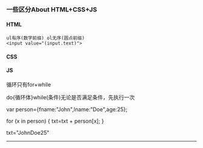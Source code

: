### 一些区分About HTML+CSS+JS

  #### HTML
  
    ul有序(数字前缀) ol无序(圆点前缀)
    <input value="(input.text)">
  
  #### CSS

  #### JS
  
  循环只有for+while
  
  do{循环体}while(条件)无论是否满足条件，先执行一次
  
  var person={fname:"John",lname:"Doe",age:25};

  for (x in person)
  {
    txt=txt + person[x];
  }
  
  txt="JohnDoe25"

---


